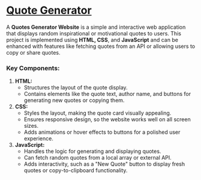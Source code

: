 <h1>
  <a href="https://akshat0502.github.io/Quote-Generator/">Quote Generator</a>
</h1>

<p>A <b>Quotes Generator Website</b> is a simple and interactive web application that displays random inspirational or motivational quotes to users. This project is implemented using<b> HTML, CSS</b>, and <b>JavaScript</b> and can be enhanced with features like fetching quotes from an API or allowing users to copy or share quotes.</p>

<h3>Key Components:</h3>

<ol>
  <li><b>HTML:</b>
    <ul>
      <li>Structures the layout of the quote display.</li>
      <li>Contains elements like the quote text, author name, and buttons for generating new quotes or copying them.</li>
    </ul>
  </li>
  <li><b>CSS:</b>
    <ul>
      <li>Styles the layout, making the quote card visually appealing.</li>
      <li>Ensures responsive design, so the website works well on all screen sizes.</li>
      <li>Adds animations or hover effects to buttons for a polished user experience.</li>
    </ul>
  </li>
  <li><b>JavaScript:</b>
    <ul>
      <li>Handles the logic for generating and displaying quotes.</li>
      <li>Can fetch random quotes from a local array or external API.</li>
      <li>Adds interactivity, such as a "New Quote" button to display fresh quotes or copy-to-clipboard functionality.</li>
    </ul>
  </li>
</ol>
